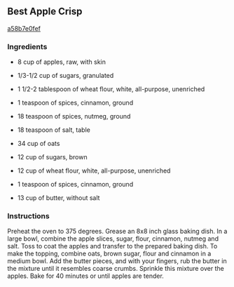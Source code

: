 ## Best Apple Crisp

[a58b7e0fef](http://www.food.com/recipe/best-apple-crisp-524444)

### Ingredients

 - 8 cup of apples, raw, with skin

 - 1/3-1/2 cup of sugars, granulated

 - 1 1/2-2 tablespoon of wheat flour, white, all-purpose, unenriched

 - 1 teaspoon of spices, cinnamon, ground

 - 18 teaspoon of spices, nutmeg, ground

 - 18 teaspoon of salt, table

 - 34 cup of oats

 - 12 cup of sugars, brown

 - 12 cup of wheat flour, white, all-purpose, unenriched

 - 1 teaspoon of spices, cinnamon, ground

 - 13 cup of butter, without salt

### Instructions

Preheat the oven to 375 degrees. Grease an 8x8 inch glass baking dish. In a large bowl, combine the apple slices, sugar, flour, cinnamon, nutmeg and salt. Toss to coat the apples and transfer to the prepared baking dish. To make the topping, combine oats, brown sugar, flour and cinnamon in a medium bowl. Add the butter pieces, and with your fingers, rub the butter in the mixture until it resembles coarse crumbs. Sprinkle this mixture over the apples. Bake for 40 minutes or until apples are tender.